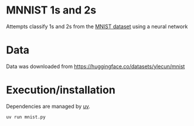 # MNNIST 1s and 2s

Attempts classify 1s and 2s from the [MNIST dataset](https://github.com/mbornet-hl/MNIST/tree/master) using a neural network

# Data

Data was downloaded from https://huggingface.co/datasets/ylecun/mnist

# Execution/installation

Dependencies are managed by [uv](https://github.com/astral-sh/uv?tab=readme-ov-file#installation).

    uv run mnist.py